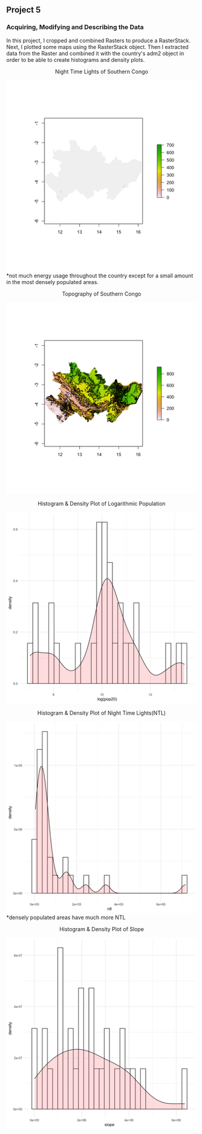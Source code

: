 ## Project 5
### Acquiring, Modifying and Describing the Data
In this project, I cropped and combined Rasters to produce a RasterStack. Next, I plotted some maps using the RasterStack object. Then I extracted data from the Raster and combined it with the country's adm2 object in order to be able to create histograms and density plots.

<div align="center">Night Time Lights of Southern Congo</div>

![](P5P1P6.png)
*not much energy usage throughout the country except for a small amount in the most densely populated areas. 

<div align="center">Topography of Southern Congo</div>

![](P5P1P5.png)

<div align="center">Histogram & Density Plot of Logarithmic Population</div>

![](P5P1P2.png)

<div align="center">Histogram & Density Plot of Night Time Lights(NTL)</div>

![](P5P1P1.png)
*densely populated areas have much more NTL

<div align="center">Histogram & Density Plot of Slope</div>

![](P5P1P3.png)
